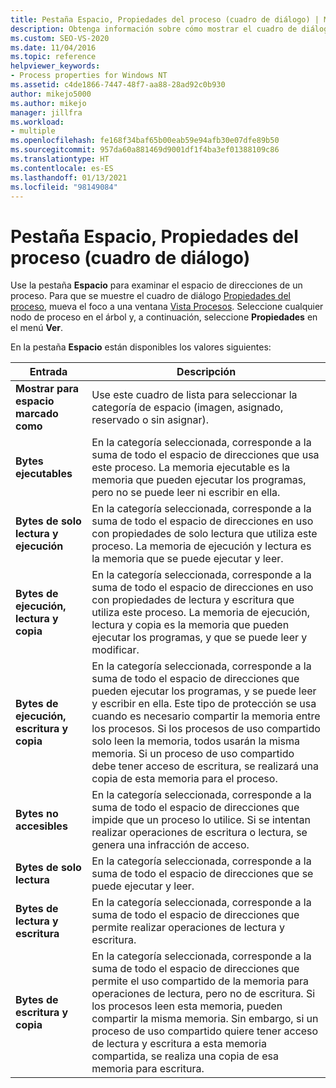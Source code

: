 ```yaml
---
title: Pestaña Espacio, Propiedades del proceso (cuadro de diálogo) | Microsoft Docs
description: Obtenga información sobre cómo mostrar el cuadro de diálogo Propiedades del proceso en Spy++ durante la depuración. Revise la configuración que está disponible en la pestaña Espacio.
ms.custom: SEO-VS-2020
ms.date: 11/04/2016
ms.topic: reference
helpviewer_keywords:
- Process properties for Windows NT
ms.assetid: c4de1866-7447-48f7-aa88-28ad92c0b930
author: mikejo5000
ms.author: mikejo
manager: jillfra
ms.workload:
- multiple
ms.openlocfilehash: fe168f34baf65b00eab59e94afb30e07dfe89b50
ms.sourcegitcommit: 957da60a881469d9001df1f4ba3ef01388109c86
ms.translationtype: HT
ms.contentlocale: es-ES
ms.lasthandoff: 01/13/2021
ms.locfileid: "98149084"
---
```

# <a name="space-tab-process-properties-dialog-box"></a>Pestaña Espacio, Propiedades del proceso (cuadro de diálogo)
Use la pestaña **Espacio** para examinar el espacio de direcciones de un proceso. Para que se muestre el cuadro de diálogo [Propiedades del proceso](../debugger/process-properties-dialog-box.md), mueva el foco a una ventana [Vista Procesos](../debugger/processes-view.md). Seleccione cualquier nodo de proceso en el árbol y, a continuación, seleccione **Propiedades** en el menú **Ver**.

 En la pestaña **Espacio** están disponibles los valores siguientes:

|Entrada|Descripción|
|-----------|-----------------|
|**Mostrar para espacio marcado como**|Use este cuadro de lista para seleccionar la categoría de espacio (imagen, asignado, reservado o sin asignar).|
|**Bytes ejecutables**|En la categoría seleccionada, corresponde a la suma de todo el espacio de direcciones que usa este proceso. La memoria ejecutable es la memoria que pueden ejecutar los programas, pero no se puede leer ni escribir en ella.|
|**Bytes de solo lectura y ejecución**|En la categoría seleccionada, corresponde a la suma de todo el espacio de direcciones en uso con propiedades de solo lectura que utiliza este proceso. La memoria de ejecución y lectura es la memoria que se puede ejecutar y leer.|
|**Bytes de ejecución, lectura y copia**|En la categoría seleccionada, corresponde a la suma de todo el espacio de direcciones en uso con propiedades de lectura y escritura que utiliza este proceso. La memoria de ejecución, lectura y copia es la memoria que pueden ejecutar los programas, y que se puede leer y modificar.|
|**Bytes de ejecución, escritura y copia**|En la categoría seleccionada, corresponde a la suma de todo el espacio de direcciones que pueden ejecutar los programas, y se puede leer y escribir en ella. Este tipo de protección se usa cuando es necesario compartir la memoria entre los procesos. Si los procesos de uso compartido solo leen la memoria, todos usarán la misma memoria. Si un proceso de uso compartido debe tener acceso de escritura, se realizará una copia de esta memoria para el proceso.|
|**Bytes no accesibles**|En la categoría seleccionada, corresponde a la suma de todo el espacio de direcciones que impide que un proceso lo utilice. Si se intentan realizar operaciones de escritura o lectura, se genera una infracción de acceso.|
|**Bytes de solo lectura**|En la categoría seleccionada, corresponde a la suma de todo el espacio de direcciones que se puede ejecutar y leer.|
|**Bytes de lectura y escritura**|En la categoría seleccionada, corresponde a la suma de todo el espacio de direcciones que permite realizar operaciones de lectura y escritura.|
|**Bytes de escritura y copia**|En la categoría seleccionada, corresponde a la suma de todo el espacio de direcciones que permite el uso compartido de la memoria para operaciones de lectura, pero no de escritura. Si los procesos leen esta memoria, pueden compartir la misma memoria. Sin embargo, si un proceso de uso compartido quiere tener acceso de lectura y escritura a esta memoria compartida, se realiza una copia de esa memoria para escritura.|
